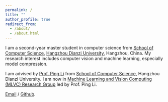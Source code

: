 ```yaml
---
permalink: /
title: ""
author_profile: true
redirect_from: 
  - /about/
  - /about.html
---
```


I am a second-year master student in computer science from [School of Computer Science](https://computer.hdu.edu.cn/), [Hangzhou Dianzi University]((https://www.hdu.edu.cn/)), Hangzhou, China. My research interest includes computer vision and machine learning, especially model compression.

I am advised by [Prof. Ping Li]([https://sites.google.com/view/pinglics]) from [School of Computer Science]((https://computer.hdu.edu.cn/)), Hangzhou Dianzi University. I am now in [Machine Learning and Vision Computing (MLVC) Research Group]([https://github.com/mlvccn]) led by Prof. Ping Li.

[Email](232050149@hdu.edu.cn) / [Github](https://github.com/pch0808).
